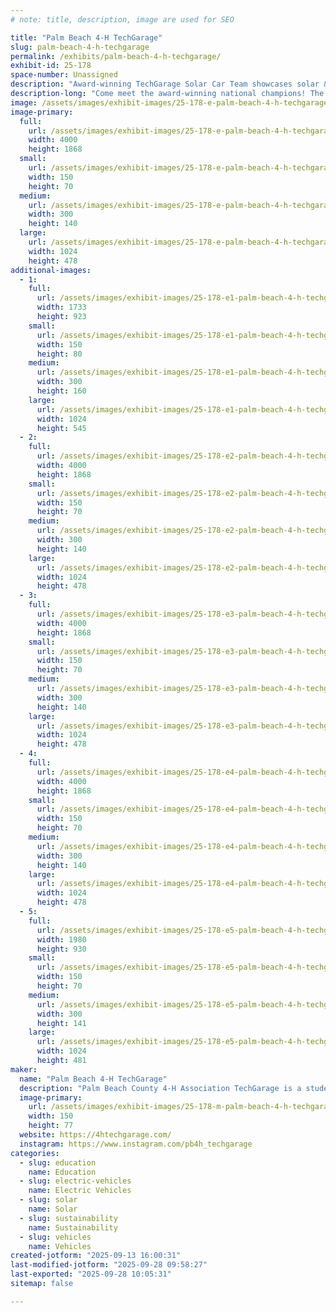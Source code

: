```yaml
---
# note: title, description, image are used for SEO

title: "Palm Beach 4-H TechGarage"
slug: palm-beach-4-h-techgarage
permalink: /exhibits/palm-beach-4-h-techgarage/
exhibit-id: 25-178
space-number: Unassigned
description: "Award-winning TechGarage Solar Car Team showcases solar & electrathon vehicles"
description-long: "Come meet the award-winning national champions! The Palm Beach 4-H TechGarage Solar Car Team will showcase their full-size solar car and electrathon racing vehicles. Team members will be on hand to share their experiences in designing, building, and competing in solar-powered racing, and to spark conversations about renewable energy, engineering, and the future of transportation. The team is gearing up for the 2025 Solar Car Challenge, an exciting “Tour of Texas” road race this summer."
image: /assets/images/exhibit-images/25-178-e-palm-beach-4-h-techgarage-20250719-155518-300x140.jpg
image-primary: 
  full:
    url: /assets/images/exhibit-images/25-178-e-palm-beach-4-h-techgarage-20250719-155518-full.jpg
    width: 4000
    height: 1868
  small:
    url: /assets/images/exhibit-images/25-178-e-palm-beach-4-h-techgarage-20250719-155518-150x70.jpg
    width: 150
    height: 70
  medium:
    url: /assets/images/exhibit-images/25-178-e-palm-beach-4-h-techgarage-20250719-155518-300x140.jpg
    width: 300
    height: 140
  large:
    url: /assets/images/exhibit-images/25-178-e-palm-beach-4-h-techgarage-20250719-155518-1024x478.jpg
    width: 1024
    height: 478
additional-images: 
  - 1:
    full:
      url: /assets/images/exhibit-images/25-178-e1-palm-beach-4-h-techgarage-20250722-111046-0-full.jpg
      width: 1733
      height: 923
    small:
      url: /assets/images/exhibit-images/25-178-e1-palm-beach-4-h-techgarage-20250722-111046-0-150x80.jpg
      width: 150
      height: 80
    medium:
      url: /assets/images/exhibit-images/25-178-e1-palm-beach-4-h-techgarage-20250722-111046-0-300x160.jpg
      width: 300
      height: 160
    large:
      url: /assets/images/exhibit-images/25-178-e1-palm-beach-4-h-techgarage-20250722-111046-0-1024x545.jpg
      width: 1024
      height: 545
  - 2:
    full:
      url: /assets/images/exhibit-images/25-178-e2-palm-beach-4-h-techgarage-20250720-172558-full.jpg
      width: 4000
      height: 1868
    small:
      url: /assets/images/exhibit-images/25-178-e2-palm-beach-4-h-techgarage-20250720-172558-150x70.jpg
      width: 150
      height: 70
    medium:
      url: /assets/images/exhibit-images/25-178-e2-palm-beach-4-h-techgarage-20250720-172558-300x140.jpg
      width: 300
      height: 140
    large:
      url: /assets/images/exhibit-images/25-178-e2-palm-beach-4-h-techgarage-20250720-172558-1024x478.jpg
      width: 1024
      height: 478
  - 3:
    full:
      url: /assets/images/exhibit-images/25-178-e3-palm-beach-4-h-techgarage-20250723-064204-full.jpg
      width: 4000
      height: 1868
    small:
      url: /assets/images/exhibit-images/25-178-e3-palm-beach-4-h-techgarage-20250723-064204-150x70.jpg
      width: 150
      height: 70
    medium:
      url: /assets/images/exhibit-images/25-178-e3-palm-beach-4-h-techgarage-20250723-064204-300x140.jpg
      width: 300
      height: 140
    large:
      url: /assets/images/exhibit-images/25-178-e3-palm-beach-4-h-techgarage-20250723-064204-1024x478.jpg
      width: 1024
      height: 478
  - 4:
    full:
      url: /assets/images/exhibit-images/25-178-e4-palm-beach-4-h-techgarage-20250723-070858-full.jpg
      width: 4000
      height: 1868
    small:
      url: /assets/images/exhibit-images/25-178-e4-palm-beach-4-h-techgarage-20250723-070858-150x70.jpg
      width: 150
      height: 70
    medium:
      url: /assets/images/exhibit-images/25-178-e4-palm-beach-4-h-techgarage-20250723-070858-300x140.jpg
      width: 300
      height: 140
    large:
      url: /assets/images/exhibit-images/25-178-e4-palm-beach-4-h-techgarage-20250723-070858-1024x478.jpg
      width: 1024
      height: 478
  - 5:
    full:
      url: /assets/images/exhibit-images/25-178-e5-palm-beach-4-h-techgarage-20250722-160147-full.jpg
      width: 1980
      height: 930
    small:
      url: /assets/images/exhibit-images/25-178-e5-palm-beach-4-h-techgarage-20250722-160147-150x70.jpg
      width: 150
      height: 70
    medium:
      url: /assets/images/exhibit-images/25-178-e5-palm-beach-4-h-techgarage-20250722-160147-300x141.jpg
      width: 300
      height: 141
    large:
      url: /assets/images/exhibit-images/25-178-e5-palm-beach-4-h-techgarage-20250722-160147-1024x481.jpg
      width: 1024
      height: 481
maker: 
  name: "Palm Beach 4-H TechGarage"
  description: "Palm Beach County 4-H Association TechGarage is a student-driven engineering club specializing in creating advanced experimental vehicles and racing them in the Solar Car Challenge, Electrathon America, and other organizations. Through hands-on experience and collaboration via the TechGarage, students learn various soft and hard skills that enhance their engineering and collaboration skills. Palm Beach County 4-H Association TechGarage aims to spread alternative energy to a broader audience while delivering life-changing education to its members. While we specialize in racing, we intend to broaden our implementation of engineering to create more unique projects"
  image-primary:
    url: /assets/images/exhibit-images/25-178-m-palm-beach-4-h-techgarage-20250723-152547-2-150x77.jpg
    width: 150
    height: 77
  website: https://4htechgarage.com/
  instagram: https://www.instagram.com/pb4h_techgarage
categories: 
  - slug: education
    name: Education
  - slug: electric-vehicles
    name: Electric Vehicles
  - slug: solar
    name: Solar
  - slug: sustainability
    name: Sustainability
  - slug: vehicles
    name: Vehicles
created-jotform: "2025-09-13 16:00:31"
last-modified-jotform: "2025-09-28 09:58:27"
last-exported: "2025-09-28 10:05:31"
sitemap: false

---
```

